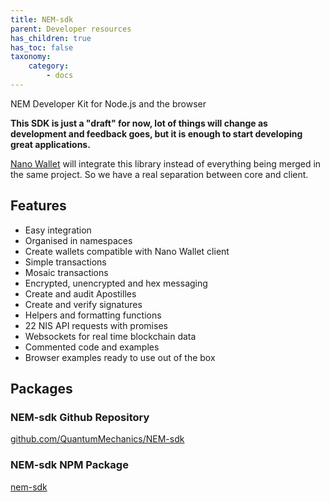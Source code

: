 ```yaml
---
title: NEM-sdk
parent: Developer resources
has_children: true
has_toc: false
taxonomy:
    category:
        - docs
---
```


NEM Developer Kit for Node.js and the browser

**This SDK is just a "draft" for now, lot of things will change as development and feedback goes, but it is enough to start developing great applications.**

[Nano Wallet](https://github.com/NemProject/NanoWallet) will integrate this library instead of everything being merged in the same project. So we have a real separation between core and client.

## Features

- Easy integration
- Organised in namespaces
- Create wallets compatible with Nano Wallet client
- Simple transactions
- Mosaic transactions
- Encrypted, unencrypted and hex messaging
- Create and audit Apostilles
- Create and verify signatures
- Helpers and formatting functions
- 22 NIS API requests with promises
- Websockets for real time blockchain data
- Commented code and examples
- Browser examples ready to use out of the box

## Packages

### NEM-sdk Github Repository

[github.com/QuantumMechanics/NEM-sdk](https://github.com/QuantumMechanics/NEM-sdk)

### NEM-sdk NPM Package

[nem-sdk](https://www.npmjs.com/package/nem-sdk)
